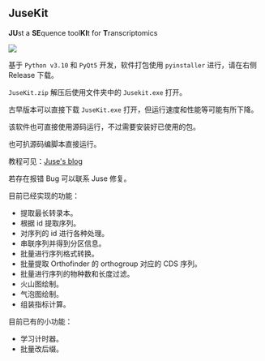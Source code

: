 ## JuseKit

**JU**st a **SE**quence tool**KI**t for **T**ranscriptomics

![](https://jusetiz.github.io/pic2/jusekit.png)

基于 `Python v3.10` 和 `PyQt5` 开发，软件打包使用 `pyinstaller` 进行，请在右侧 Release 下载。

`JuseKit.zip` 解压后使用文件夹中的 `Jusekit.exe` 打开。

古早版本可以直接下载 `JuseKit.exe` 打开，但运行速度和性能等可能有所下降。

该软件也可直接使用源码运行，不过需要安装好已使用的包。

也可扒源码编脚本直接运行。

教程可见：[Juse's blog](https://jusetiz.github.io/)

若存在报错 Bug 可以联系 Juse 修复。

目前已经实现的功能：

- 提取最长转录本。
- 根据 id 提取序列。
- 对序列的 id 进行各种处理。
- 串联序列并得到分区信息。
- 批量进行序列格式转换。
- 批量提取 Orthofinder 的 orthogroup 对应的 CDS 序列。
- 批量进行序列的物种数和长度过滤。
- 火山图绘制。
- 气泡图绘制。
- 组装指标计算。

目前已有的小功能：

- 学习计时器。
- 批量改后缀。
